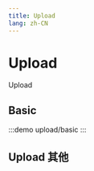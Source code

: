 ```yaml
---
title: Upload
lang: zh-CN
---
```


# Upload

Upload

## Basic

:::demo
upload/basic
:::

## Upload 其他
